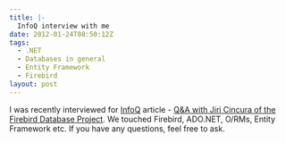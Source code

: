 ```yaml
---
title: |-
  InfoQ interview with me
date: 2012-01-24T08:50:12Z
tags:
  - .NET
  - Databases in general
  - Entity Framework
  - Firebird
layout: post
---
```

I was recently interviewed for [InfoQ][1] article - [Q&A with Jiri Cincura of the Firebird Database Project][2]. We touched Firebird, ADO.NET, O/RMs, Entity Framework etc. If you have any questions, feel free to ask.

[1]: http://www.infoq.com
[2]: http://www.infoq.com/news/2012/01/Firebird